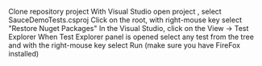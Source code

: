 Clone repository project
With Visual Studio open project , select SauceDemoTests.csproj
Click on the root, with right-mouse key select "Restore Nuget Packages"
In the Visual Studio, click on the View -> Test Explorer
When Test Explorer panel is opened select any test from the tree and with the right-mouse key select Run (make sure you have FireFox installed)
